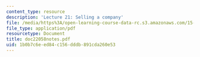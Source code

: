 ```yaml
---
content_type: resource
description: 'Lecture 21: Selling a company'
file: /media/https%3A/open-learning-course-data-rc.s3.amazonaws.com/15-615-law-for-the-entrepreneur-and-manager-spring-2003/1b0b7c6eed84c156dddb891cda260e53_doc22058notes.pdf
file_type: application/pdf
resourcetype: Document
title: doc22058notes.pdf
uid: 1b0b7c6e-ed84-c156-dddb-891cda260e53
---
```

